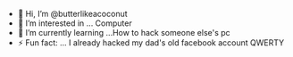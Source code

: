 - 👋 Hi, I’m @butterlikeacoconut
- 👀 I’m interested in ... Computer
- 🌱 I’m currently learning ...How to hack someone else's pc
- ⚡ Fun fact: ... I already hacked my dad's old facebook account
QWERTY  


